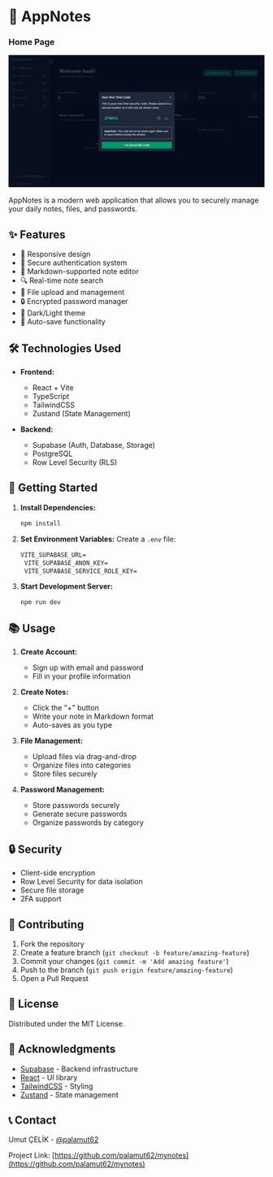 # 📝 AppNotes

### Home Page
![Home](/home.png)

AppNotes is a modern web application that allows you to securely manage your daily notes, files, and passwords.

## ✨ Features

- 📱 Responsive design
- 🔐 Secure authentication system
- 📝 Markdown-supported note editor
- 🔍 Real-time note search
- 📁 File upload and management
- 🔒 Encrypted password manager
- 🌙 Dark/Light theme
- 🔄 Auto-save functionality

## 🛠️ Technologies Used

- **Frontend:**
  - React + Vite
  - TypeScript
  - TailwindCSS
  - Zustand (State Management)

- **Backend:**
  - Supabase (Auth, Database, Storage)
  - PostgreSQL
  - Row Level Security (RLS)

## 🚀 Getting Started

1. **Install Dependencies:**
   ```bash
   npm install
   ```

2. **Set Environment Variables:**
   Create a `.env` file:
   ```
   VITE_SUPABASE_URL=
    VITE_SUPABASE_ANON_KEY=
    VITE_SUPABASE_SERVICE_ROLE_KEY=
   ```

3. **Start Development Server:**
   ```bash
   npm run dev
   ```

## 📚 Usage

1. **Create Account:**
   - Sign up with email and password
   - Fill in your profile information

2. **Create Notes:**
   - Click the "+" button
   - Write your note in Markdown format
   - Auto-saves as you type

3. **File Management:**
   - Upload files via drag-and-drop
   - Organize files into categories
   - Store files securely

4. **Password Management:**
   - Store passwords securely
   - Generate secure passwords
   - Organize passwords by category

## 🔒 Security

- Client-side encryption
- Row Level Security for data isolation
- Secure file storage
- 2FA support

## 🤝 Contributing

1. Fork the repository
2. Create a feature branch (`git checkout -b feature/amazing-feature`)
3. Commit your changes (`git commit -m 'Add amazing feature'`)
4. Push to the branch (`git push origin feature/amazing-feature`)
5. Open a Pull Request

## 📄 License

Distributed under the MIT License.

## 🙏 Acknowledgments

- [Supabase](https://supabase.com/) - Backend infrastructure
- [React](https://reactjs.org/) - UI library
- [TailwindCSS](https://tailwindcss.com/) - Styling
- [Zustand](https://github.com/pmndrs/zustand) - State management

## 📞 Contact

Umut ÇELİK - [@palamut62](https://twitter.com/palamut62)

Project Link: [https://github.com/palamut62/mynotes](https://github.com/palamut62/mynotes)
